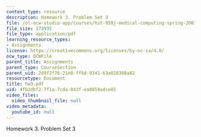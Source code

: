 ```yaml
---
content_type: resource
description: Homework 3. Problem Set 3
file: /ol-ocw-studio-app/courses/hst-950j-medical-computing-spring-2003/4fb2dbf27f1a7cda043fea0859adce05_hw3.pdf
file_size: 173935
file_type: application/pdf
learning_resource_types:
- Assignments
license: https://creativecommons.org/licenses/by-nc-sa/4.0/
ocw_type: OCWFile
parent_title: Assignments
parent_type: CourseSection
parent_uid: 2d9f2f76-21e8-ff6d-9341-63a018380a82
resourcetype: Document
title: hw3.pdf
uid: 4fb2dbf2-7f1a-7cda-043f-ea0859adce05
video_files:
  video_thumbnail_file: null
video_metadata:
  youtube_id: null
---
```

Homework 3. Problem Set 3